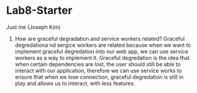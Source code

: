 # Lab8-Starter
Just me (Joseph Kim)

1) How are graceful degradation and service workers related?
Graceful degredationa nd sergice workers are related because when we want to implement graceful degredation into our web app, we can use service workers as a way to implement it. Graceful degredation is the idea that when certain dependencies are lost, the user should still be able to interact with our application, therefore we can use service works to ensure that when we lose connection, graceful degredation is still in play and allows us to interact, with less features.

